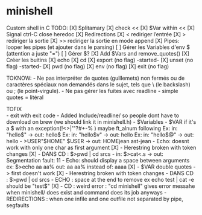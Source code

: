 # minishell
Custom shell in C
TODO:
[X] Splitamary
[X] check <<
	[X] $Var within <<
	[X] Signal ctrl-C close heredoc
[X] Redirections
	[X] <	rediriger l’entrée
	[X] >	rediriger la sortie
	[X] >>	rediriger la sortie en mode append
[X] Pipes: looper les pipes (et ajouter dans le parsing)
[ ] Gérer les Variables d'env $ (attention a juste "=")
[ ] Gérer $?
[X] Add $Vars and remove_quotes()
[X] Créer les buitins
	[X] echo
	[X] cd
	[X] export (no flag)	-started-
	[X] unset (no flag)		-started-
	[X] pwd (no flag)
	[X] env (no flag)
	[X] exit (no flag)

TOKNOW: 
	- Ne pas interpréter de quotes (guillemets) non fermés ou de caractères spéciaux non demandés dans le sujet, tels que \ (le backslash) ou ; (le point-virgule).
	- Ne pas gérer les fuites avec readline
	- simple quotes = litéral

 TOFIX  
	- exit with exit code
	- Added Include/readline/ so people dont have to download on brew (we should link it in minishell.h)
	- $Variables 
		- $VAR if it's a $ with an exception(!<>|'"?#+-% ) maybe ft_alnum following
			Ex: in: "hello$" -> out: hello$
			Ex: in: "hello$v" -> out: hello
			Ex: in: "hello$@" -> out: hello
		- $>$USER"$HOME" $USER  ->  out: HOMEjean ast-jean
	- Echo: doesnt work with only one char as first argument [X]
	- Herestring broken with token changes [X]
	- DANS CD : $>pwd | cd srcs
	- in:	$>cat<.s -> out:	Segmentation fault: 11
	- Echo: should display a space between arguments ex: $>echo aa aa% out: aa aa% instead of: aaaa [X]
	- $VAR double quotes -> first doesn't work [X]
	- Herestring broken with token changes
	- DANS CD : $>pwd | cd srcs
	- ECHO : space at the end to remove ex echo test | cat -e should be "test$" [X]
	- CD : weird error : "cd minishell" gives error messahe when minishell/ does exist and command does its job anyways
	- REDIRECTIONS : when one infile and one outfile not separated by pipe, segfaults

